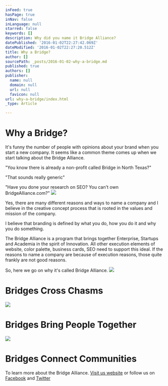 ```yaml
---
inFeed: true
hasPage: true
inNav: false
inLanguage: null
starred: false
keywords: []
description: Why did you name it Bridge Alliance?
datePublished: '2016-01-02T22:27:42.069Z'
dateModified: '2016-01-02T22:27:20.512Z'
title: Why a Bridge?
author: []
sourcePath: _posts/2016-01-02-why-a-bridge.md
published: true
authors: []
publisher:
  name: null
  domain: null
  url: null
  favicon: null
url: why-a-bridge/index.html
_type: Article

---
```

# Why a Bridge?

It's funny the number of people with opinions about your brand when you start a new company. It seems like a common theme comes up when we start talking about the Bridge Alliance. 

"You know there is already a non-profit called Bridge in North Texas?"

"That sounds really generic"

"Have you done your research on SEO? You can't own BridgeAlliance.com?"
![](https://s3-us-west-2.amazonaws.com/the-grid-img/p/f5ade26aa4dd7d21cadd38e7e9398da6d91fc395.jpg)

Yes, there are many different reasons and ways to name a company and I believe in the creative concept process that is rooted in the values and mission of the company.

I believe that branding is defined by what you do, how you do it and why you do something.

The Bridge Alliance is a program that brings together Enterprise, Startups and Academia in the spirit of Innovation. All other execution elements of website, color palette, business cards, SEO need to support this ideal. If the reasons to name a company are because of execution reasons, those quite frankly are not good reasons.

So, here we go on why it's called Bridge Alliance.
![](https://the-grid-user-content.s3-us-west-2.amazonaws.com/44c7cbca-59e9-4262-9c93-4a45ce36c36a.jpg)

# Bridges Cross Chasms
![](https://the-grid-user-content.s3-us-west-2.amazonaws.com/22d42b61-3215-457f-9c25-b5878feda0b4.jpg)

# Bridges Bring People Together
![](https://the-grid-user-content.s3-us-west-2.amazonaws.com/d99505bc-c2df-4bbf-92b3-5a8bb5ad1699.jpg)

# Bridges Connect Communities

To learn more about the Bridge Alliance. [Visit us website][0] or follow us on [Facebook][1] and [Twitter][2]

[0]: https://BridgeAlliance.co/
[1]: https://www.facebook.com/BridgeNTX
[2]: https://twitter.com/BridgeNTX